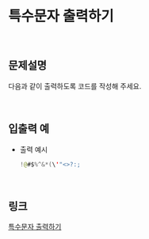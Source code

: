 # 특수문자 출력하기

<br>

## 문제설명
다음과 같이 출력하도록 코드를 작성해 주세요.

<br>

## 입출력 예
- 출력 예시
    ```java
    !@#$%^&*(\'"<>?:;
    ```

<br>

## 링크
[특수문자 출력하기](https://school.programmers.co.kr/learn/courses/30/lessons/181948)
